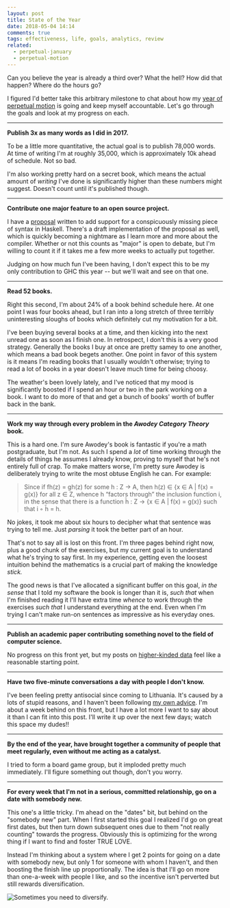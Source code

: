 ```yaml
---
layout: post
title: State of the Year
date: 2018-05-04 14:14
comments: true
tags: effectiveness, life, goals, analytics, review
related:
  - perpetual-january
  - perpetual-motion
---
```


Can you believe the year is already a third over? What the hell? How did that
happen? Where do the hours go?

I figured I'd better take this arbitrary milestone to chat about how my [year of
perpetual motion][motion] is going and keep myself accountable. Let's go
through the goals and look at my progress on each.

[motion]: /blog/perpetual-motion/

---

**Publish 3x as many words as I did in 2017.**

To be a little more quantitative, the actual goal is to publish 78,000 words. At
time of writing I'm at roughly 35,000, which is approximately 10k ahead of
schedule. Not so bad.

I'm also working pretty hard on a secret book, which means the actual amount of
*writing* I've done is significantly higher than these numbers might suggest.
Doesn't count until it's published though.

---

**Contribute one major feature to an open source project.**

I have a [proposal][proposal] written to add support for a conspicuously missing
piece of syntax in Haskell. There's a draft implementation of the proposal as
well, which is quickly becoming a nightmare as I learn more and more about the
compiler. Whether or not this counts as "major" is open to debate, but I'm
willing to count it if it takes me a few more weeks to actually put together.

Judging on how much fun I've been having, I don't expect this to be my only
contribution to GHC this year -- but we'll wait and see on that one.

[proposal]: https://github.com/ghc-proposals/ghc-proposals/pull/129


---

**Read 52 books.**

Right this second, I'm about 24% of a book behind schedule here. At one point I
was four books ahead, but I ran into a long stretch of three terribly
uninteresting sloughs of books which definitely cut my motivation for a bit.

I've been buying several books at a time, and then kicking into the next unread
one as soon as I finish one. In retrospect, I don't this is a very good
strategy. Generally the books I buy at once are pretty samey to one another,
which means a bad book begets another. One point in favor of this system is it
means I'm reading books that I usually wouldn't otherwise; trying to read a lot
of books in a year doesn't leave much time for being choosy.

The weather's been lovely lately, and I've noticed that my mood is significantly
boosted if I spend an hour or two in the park working on a book. I want to do
more of that and get a bunch of books' worth of buffer back in the bank.

---

**Work my way through every problem in the *Awodey Category Theory* book.**

This is a hard one. I'm sure Awodey's book is fantastic if you're a math
postgraduate, but I'm not. As such I spend a *lot* of time working through the
details of things he assumes I already know, proving to myself that he's not
entirely full of crap. To make matters worse, I'm pretty sure Awodey is
deliberately trying to write the most obtuse English he can. For example:

> Since if fh(z) = gh(z) for some h : Z → A, then h(z) ∈ {x ∈ A | f(x) = g(x)}
> for all z ∈ Z, whence h “factors through” the inclusion function i, in the
> sense that there is a function h̄ : Z → {x ∈ A | f(x) = g(x)} such that i ◦ h̄ =
> h.

No jokes, it took me about six hours to decipher what that sentence was trying
to tell me. Just *parsing* it took the better part of an hour.

That's not to say all is lost on this front. I'm three pages behind right now,
plus a good chunk of the exercises, but my current goal is to understand what
he's trying to say first. In my experience, getting even the loosest intuition
behind the mathematics is a crucial part of making the knowledge *stick.*

The good news is that I've allocated a significant buffer on this goal, *in the
sense* that I told my software the book is longer than it is, *such that* when
I'm finished reading it I'll have extra time *whence* to work through the
exercises *such that* I understand everything at the end. Even when I'm trying I
can't make run-on sentences as impressive as his everyday ones.

---

**Publish an academic paper contributing something novel to the field of
computer science.**

No progress on this front yet, but my posts on [higher-kinded data][hkd] feel
like a reasonable starting point.

[hkd]: http://reasonablypolymorphic.com/blog/higher-kinded-data/

---

**Have two five-minute conversations a day with people I don't know.**

I've been feeling pretty antisocial since coming to Lithuania. It's caused by a
lots of stupid reasons, and I haven't been following [my own
advice][neighborhoods]. I'm about a week behind on this front, but I have a lot
more I want to say about it than I can fit into this post. I'll write it
up over the next few days; watch this space my dudes!!

[neighborhoods]: /blog/neighborhoods/

---

**By the end of the year, have brought together a community of people that meet
regularly, even without me acting as a catalyst.**

I tried to form a board game group, but it imploded pretty much immediately.
I'll figure something out though, don't you worry.


---

**For every week that I'm not in a serious, committed relationship, go on a date
with somebody new.**

This one's a little tricky. I'm ahead on the "dates" bit, but behind on the
"somebody new" part. When I first started this goal I realized I'd go on great
first dates, but then turn down subsequent ones due to them "not really
counting" towards the progress. Obviously this is optimizing for the wrong
thing if I want to find and foster TRUE LOVE.

Instead I'm thinking about a system where I get 2 points for going on a date
with somebody new, but only 1 for someone with whom I haven't, and then boosting
the finish line up proportionally. The idea is that I'll go on more than
one-a-week with people I like, and so the incentive isn't perverted but still
rewards diversification.

![Sometimes you need to diversify.](/images/examine.png)

